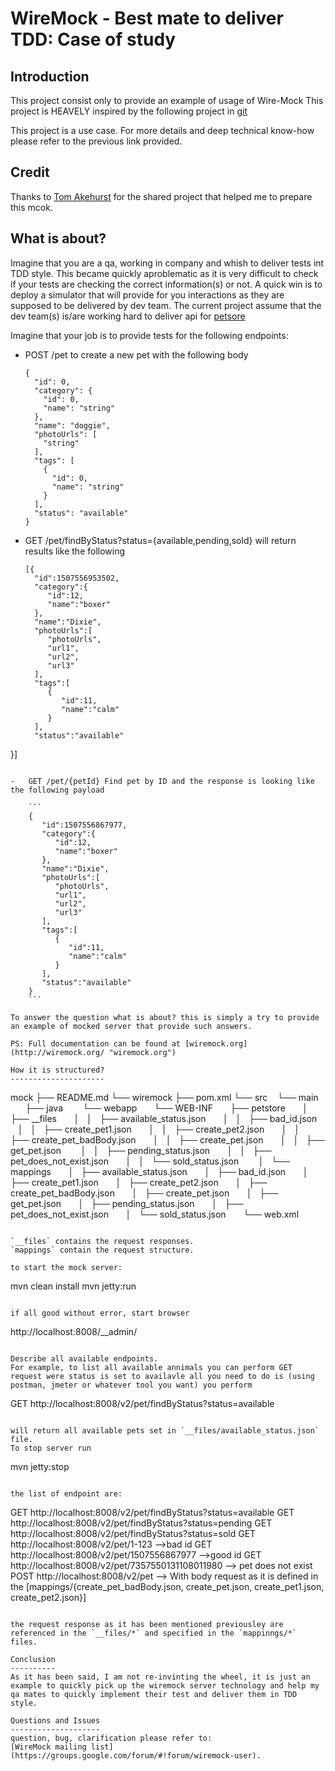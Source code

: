 WireMock - Best mate to deliver TDD: Case of study
==================================================

Introduction
------------
This project consist only to provide an example of usage of Wire-Mock
This project is HEAVELY inspired by the following project in [git](https://github.com/tomakehurst/wiremock/tree/master/sample-war/src/main/webapp/WEB-INF)

This project is a use case. For more details and deep technical know-how please refer to the previous link provided.

Credit
------
Thanks to [Tom Akehurst](http://www.tomakehurst.com/) for the shared project that helped me to prepare this mcok.

What is about?
------------
Imagine that you are a qa, working in company and whish to deliver tests int TDD style. This became quickly aproblematic as it is very difficult to check if your tests are checking the correct information(s) or not.
A quick win is to deploy a simulator that will provide for you interactions as they are supposed to be delivered by dev team.
The current project assume that the dev team(s) is/are working hard to deliver api for [petsore](http://petstore.swagger.io/)

Imagine that your job is to provide tests for the following endpoints:
-	POST /pet to create a new pet with the following body
	```
    {
      "id": 0,
      "category": {
        "id": 0,
        "name": "string"
      },
      "name": "doggie",
      "photoUrls": [
        "string"
      ],
      "tags": [
        {
          "id": 0,
          "name": "string"
        }
      ],
      "status": "available"
	}
    ```

-	GET /pet/findByStatus?status={available,pending,sold} will return results like the following
	
	```
   	[{
      "id":1507556953502,
      "category":{
         "id":12,
         "name":"boxer"
      },
      "name":"Dixie",
      "photoUrls":[
         "photoUrls",
         "url1",
         "url2",
         "url3"
      ],
      "tags":[
         {
            "id":11,
            "name":"calm"
         }
      ],
      "status":"available"
   }]
```

-	GET /pet/{petId} Find pet by ID and the response is looking like the following payload
	
	```
    {
       "id":1507556867977,
       "category":{
          "id":12,
          "name":"boxer"
       },
       "name":"Dixie",
       "photoUrls":[
          "photoUrls",
          "url1",
          "url2",
          "url3"
       ],
       "tags":[
          {
             "id":11,
             "name":"calm"
          }
       ],
       "status":"available"
	}
	```

To answer the question what is about? this is simply a try to provide an example of mocked server that provide such answers.

PS: Full documentation can be found at [wiremock.org](http://wiremock.org/ "wiremock.org")

How it is structured?
---------------------

```
mock
├── README.md
└── wiremock
    ├── pom.xml
    └──  src
        └── main
            ├── java
            └── webapp
                └── WEB-INF
                    ├── petstore
                    │   ├── __files
                    │   │   ├── available_status.json
                    │   │   ├── bad_id.json
                    │   │   ├── create_pet1.json
                    │   │   ├── create_pet2.json
                    │   │   ├── create_pet_badBody.json
                    │   │   ├── create_pet.json
                    │   │   ├── get_pet.json
                    │   │   ├── pending_status.json
                    │   │   ├── pet_does_not_exist.json
                    │   │   └── sold_status.json
                    │   └── mappings
                    │       ├── available_status.json
                    │       ├── bad_id.json
                    │       ├── create_pet1.json
                    │       ├── create_pet2.json
                    │       ├── create_pet_badBody.json
                    │       ├── create_pet.json
                    │       ├── get_pet.json
                    │       ├── pending_status.json
                    │       ├── pet_does_not_exist.json
                    │       └── sold_status.json
                    └── web.xml
```

`__files` contains the request responses.
`mappings` contain the request structure.

to start the mock server:
```
mvn clean install
mvn jetty:run
```

if all good without error, start browser

```
http://localhost:8008/__admin/
```

Describe all available endpoints.
For example, to list all available annimals you can perform GET request were status is set to availavle all you need to do is (using postman, jmeter or whatever tool you want) you perform

```
GET http://localhost:8008/v2/pet/findByStatus?status=available
```

will return all available pets set in `__files/available_status.json` file.
To stop server run

```
mvn jetty:stop
```

the list of endpoint are:

```
GET http://localhost:8008/v2/pet/findByStatus?status=available
GET http://localhost:8008/v2/pet/findByStatus?status=pending
GET http://localhost:8008/v2/pet/findByStatus?status=sold
GET http://localhost:8008/v2/pet/1-123 -->bad id
GET http://localhost:8008/v2/pet/1507556867977 -->good id
GET http://localhost:8008/v2/pet/7357550131108011980 --> pet does not exist
POST http://localhost:8008/v2/pet --> With body request as it is defined in the [mappings/{create_pet_badBody.json, create_pet.json, create_pet1.json, create_pet2.json}]
```

the request response as it has been mentioned previousley are referenced in the `__files/*` and specified in the `mappinngs/*` files.

Conclusion
----------
As it has been said, I am not re-invinting the wheel, it is just an example to quickly pick up the wiremock server technology and help my qa mates to quickly implement their test and deliver them in TDD style.

Questions and Issues
--------------------
question, bug, clarification please refer to:
[WireMock mailing list](https://groups.google.com/forum/#!forum/wiremock-user).


